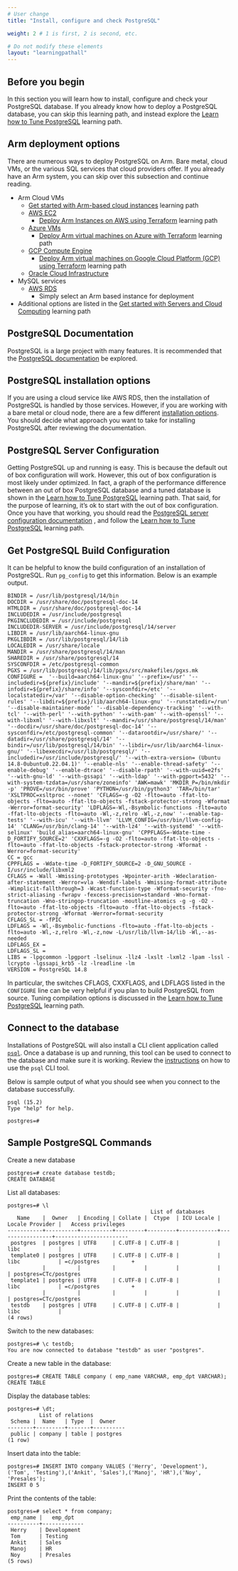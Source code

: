 ```yaml
---
# User change
title: "Install, configure and check PostgreSQL"

weight: 2 # 1 is first, 2 is second, etc.

# Do not modify these elements
layout: "learningpathall"
---
```


## Before you begin

In this section you will learn how to install, configure and check your PostgreSQL database. If you already know how to deploy a PostgreSQL database, you can skip this learning path, and instead explore the [Learn how to Tune PostgreSQL](/learning-paths/servers-and-cloud-computing/postgresql_tune/) learning path. 

## Arm deployment options

There are numerous ways to deploy PostgreSQL on Arm. Bare metal, cloud VMs, or the various SQL services that cloud providers offer. If you already have an Arm system, you can skip over this subsection and continue reading.

* Arm Cloud VMs
  * [Get started with Arm-based cloud instances](/learning-paths/servers-and-cloud-computing/csp) learning path
  * [AWS EC2](https://aws.amazon.com/ec2/)
    * [Deploy Arm Instances on AWS using Terraform](/learning-paths/servers-and-cloud-computing/aws-terraform) learning path
  * [Azure VMs](https://azure.microsoft.com/en-us/products/virtual-machines/)
    * [Deploy Arm virtual machines on Azure with Terraform](/learning-paths/servers-and-cloud-computing/azure-terraform) learning path
  * [GCP Compute Engine](https://cloud.google.com/compute)
    * [Deploy Arm virtual machines on Google Cloud Platform (GCP) using Terraform](/learning-paths/servers-and-cloud-computing/gcp) learning path
  * [Oracle Cloud Infrastructure](https://www.oracle.com/cloud/)
* MySQL services
  * [AWS RDS](https://aws.amazon.com/rds)
    * Simply select an Arm based instance for deployment
* Additional options are listed in the [Get started with Servers and Cloud Computing](/learning-paths/servers-and-cloud-computing/intro) learning path

##  PostgreSQL Documentation

PostgreSQL is a large project with many features. It is recommended that the [PostgreSQL documentation](https://www.postgresql.org/docs/current/index.html) be explored.

## PostgreSQL installation options

If you are using a cloud service like AWS RDS, then the installation of PostgreSQL is handled by those services. However, if you are working with a bare metal or cloud node, there are a few different [installation options](https://www.postgresql.org/docs/current/install-binaries.html). You should decide what approach you want to take for installing PostgreSQL after reviewing the documentation.

## PostgreSQL Server Configuration

Getting PostgreSQL up and running is easy. This is because the default out of box configuration will work. However, this out of box configuration is most likely under optimized. In fact, a graph of the performance difference between an out of box PostgreSQL database and a tuned database is shown in the [Learn how to Tune PostgreSQL](/learning-paths/servers-and-cloud-computing/postgresql_tune/tuning) learning path. That said, for the purpose of learning, it’s ok to start with the out of box configuration. Once you have that working, you should read the [PostgreSQL server configuration documentation](https://www.postgresql.org/docs/current/index.html) , and follow the [Learn how to Tune PostgreSQL](/learning-paths/servers-and-cloud-computing/postgresql_tune/) learning path.

## Get PostgreSQL Build Configuration

It can be helpful to know the build configuration of an installation of PostgreSQL. Run `pg_config` to get this information. Below is an example output.

```
BINDIR = /usr/lib/postgresql/14/bin
DOCDIR = /usr/share/doc/postgresql-doc-14
HTMLDIR = /usr/share/doc/postgresql-doc-14
INCLUDEDIR = /usr/include/postgresql
PKGINCLUDEDIR = /usr/include/postgresql
INCLUDEDIR-SERVER = /usr/include/postgresql/14/server
LIBDIR = /usr/lib/aarch64-linux-gnu
PKGLIBDIR = /usr/lib/postgresql/14/lib
LOCALEDIR = /usr/share/locale
MANDIR = /usr/share/postgresql/14/man
SHAREDIR = /usr/share/postgresql/14
SYSCONFDIR = /etc/postgresql-common
PGXS = /usr/lib/postgresql/14/lib/pgxs/src/makefiles/pgxs.mk
CONFIGURE =  '--build=aarch64-linux-gnu' '--prefix=/usr' '--includedir=${prefix}/include' '--mandir=${prefix}/share/man' '--infodir=${prefix}/share/info' '--sysconfdir=/etc' '--localstatedir=/var' '--disable-option-checking' '--disable-silent-rules' '--libdir=${prefix}/lib/aarch64-linux-gnu' '--runstatedir=/run' '--disable-maintainer-mode' '--disable-dependency-tracking' '--with-tcl' '--with-perl' '--with-python' '--with-pam' '--with-openssl' '--with-libxml' '--with-libxslt' '--mandir=/usr/share/postgresql/14/man' '--docdir=/usr/share/doc/postgresql-doc-14' '--sysconfdir=/etc/postgresql-common' '--datarootdir=/usr/share/' '--datadir=/usr/share/postgresql/14' '--bindir=/usr/lib/postgresql/14/bin' '--libdir=/usr/lib/aarch64-linux-gnu/' '--libexecdir=/usr/lib/postgresql/' '--includedir=/usr/include/postgresql/' '--with-extra-version= (Ubuntu 14.8-0ubuntu0.22.04.1)' '--enable-nls' '--enable-thread-safety' '--enable-debug' '--enable-dtrace' '--disable-rpath' '--with-uuid=e2fs' '--with-gnu-ld' '--with-gssapi' '--with-ldap' '--with-pgport=5432' '--with-system-tzdata=/usr/share/zoneinfo' 'AWK=mawk' 'MKDIR_P=/bin/mkdir -p' 'PROVE=/usr/bin/prove' 'PYTHON=/usr/bin/python3' 'TAR=/bin/tar' 'XSLTPROC=xsltproc --nonet' 'CFLAGS=-g -O2 -flto=auto -ffat-lto-objects -flto=auto -ffat-lto-objects -fstack-protector-strong -Wformat -Werror=format-security' 'LDFLAGS=-Wl,-Bsymbolic-functions -flto=auto -ffat-lto-objects -flto=auto -Wl,-z,relro -Wl,-z,now' '--enable-tap-tests' '--with-icu' '--with-llvm' 'LLVM_CONFIG=/usr/bin/llvm-config-14' 'CLANG=/usr/bin/clang-14' '--with-lz4' '--with-systemd' '--with-selinux' 'build_alias=aarch64-linux-gnu' 'CPPFLAGS=-Wdate-time -D_FORTIFY_SOURCE=2' 'CXXFLAGS=-g -O2 -flto=auto -ffat-lto-objects -flto=auto -ffat-lto-objects -fstack-protector-strong -Wformat -Werror=format-security'
CC = gcc
CPPFLAGS = -Wdate-time -D_FORTIFY_SOURCE=2 -D_GNU_SOURCE -I/usr/include/libxml2
CFLAGS = -Wall -Wmissing-prototypes -Wpointer-arith -Wdeclaration-after-statement -Werror=vla -Wendif-labels -Wmissing-format-attribute -Wimplicit-fallthrough=3 -Wcast-function-type -Wformat-security -fno-strict-aliasing -fwrapv -fexcess-precision=standard -Wno-format-truncation -Wno-stringop-truncation -moutline-atomics -g -g -O2 -flto=auto -ffat-lto-objects -flto=auto -ffat-lto-objects -fstack-protector-strong -Wformat -Werror=format-security
CFLAGS_SL = -fPIC
LDFLAGS = -Wl,-Bsymbolic-functions -flto=auto -ffat-lto-objects -flto=auto -Wl,-z,relro -Wl,-z,now -L/usr/lib/llvm-14/lib -Wl,--as-needed
LDFLAGS_EX = 
LDFLAGS_SL = 
LIBS = -lpgcommon -lpgport -lselinux -llz4 -lxslt -lxml2 -lpam -lssl -lcrypto -lgssapi_krb5 -lz -lreadline -lm 
VERSION = PostgreSQL 14.8
```

In particular, the switches CFLAGS, CXXFLAGS, and LDFLAGS listed in the `CONFIGURE` line can be very helpful if you plan to build PostgreSQL from source. Tuning compilation options is discussed in the [Learn how to Tune PostgreSQL](/learning-paths/servers-and-cloud-computing/postgresql_tune/tuning) learning path.

## Connect to the database 

Installations of PostgreSQL will also install a CLI client application called [`psql`](https://www.postgresql.org/docs/current/app-psql.html). Once a database is up and running, this tool can be used to connect to the database and make sure it is working. Review the [instructions](https://www.postgresql.org/docs/15/tutorial-accessdb.html) on how to use the `psql` CLI tool.

Below is sample output of what you should see when you connect to the database successfully.
```console
psql (15.2)
Type "help" for help.

postgres=# 
```

## Sample PostgreSQL Commands

Create a new database

```console
postgres=# create database testdb;
CREATE DATABASE
```

List all databases: 
```console
postgres=# \l
                                             List of databases
   Name    |  Owner   | Encoding | Collate |  Ctype  | ICU Locale | Locale Provider |   Access privileges   
-----------+----------+----------+---------+---------+------------+-----------------+-----------------------
 postgres  | postgres | UTF8     | C.UTF-8 | C.UTF-8 |            | libc            | 
 template0 | postgres | UTF8     | C.UTF-8 | C.UTF-8 |            | libc            | =c/postgres          +
           |          |          |         |         |            |                 | postgres=CTc/postgres
 template1 | postgres | UTF8     | C.UTF-8 | C.UTF-8 |            | libc            | =c/postgres          +
           |          |          |         |         |            |                 | postgres=CTc/postgres
 testdb    | postgres | UTF8     | C.UTF-8 | C.UTF-8 |            | libc            | 
(4 rows)
```

Switch to the new databases:

```console
postgres=# \c testdb;
You are now connected to database "testdb" as user "postgres".
```

Create a new table in the database:
```console
postgres=# CREATE TABLE company ( emp_name VARCHAR, emp_dpt VARCHAR);
CREATE TABLE
```

Display the database tables: 
```console
postgres=# \dt;
          List of relations
 Schema |  Name   | Type  |  Owner   
--------+---------+-------+----------
 public | company | table | postgres
(1 row)
```

Insert data into the table:
```console
postgres=# INSERT INTO company VALUES ('Herry', 'Development'), ('Tom', 'Testing'),('Ankit', 'Sales'),('Manoj', 'HR'),('Noy', 'Presales');
INSERT 0 5
```

Print the contents of the table:
```console
postgres=# select * from company;
 emp_name |   emp_dpt   
----------+-------------
 Herry    | Development
 Tom      | Testing
 Ankit    | Sales
 Manoj    | HR
 Noy      | Presales
(5 rows)
```
